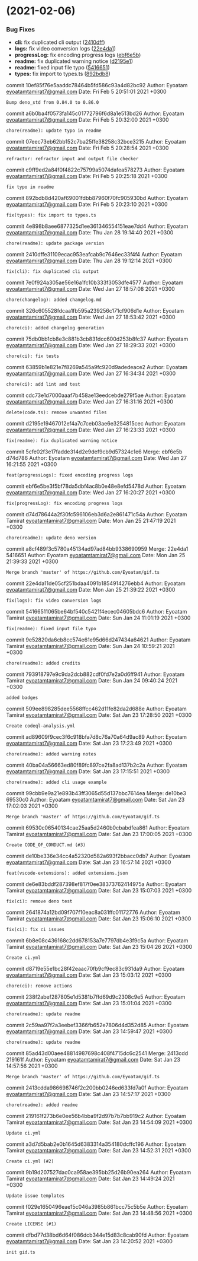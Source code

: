 #  (2021-02-06)


### Bug Fixes

* **cli:** fix duplicated cli output ([2410dff](https://github.com/Eyoatam/gif.ts/commit/2410dffe31109ecac953eafcab9c7646ec33f4f4))
* **logs:** fix video conversion logs ([22e4da1](https://github.com/Eyoatam/gif.ts/commit/22e4da11de05cf251bdaa4091b1854914276ebb4))
* **progressLog:** fix encoding progress logs ([ebf6e5b](https://github.com/Eyoatam/gif.ts/commit/ebf6e5be3f5bf78da5dbf4ac8b0e48e8efd5478d))
* **readme:** fix duplicated warning notice ([d2195e1](https://github.com/Eyoatam/gif.ts/commit/d2195e19467012ef4a7c7ceb03ae6e3254815cec))
* **readme:** fixed input file typo ([5416651](https://github.com/Eyoatam/gif.ts/commit/54166511065be64bf540c5421f4ecec04605bdc6))
* **types:** fix import to types.ts ([892bdb8](https://github.com/Eyoatam/gif.ts/commit/892bdb8d420af69001fdbb87960f70fc905930bd))



commit 10ef85f76e5aaddc78464b5fd586c93a4d82bc92 Author: Eyoatam
<eyoatamtamirat7@gmail.com> Date: Fri Feb 5 20:51:01 2021 +0300

    Bump deno_std from 0.84.0 to 0.86.0

commit a6b0ba4f0573fa145c01772796f6d8a1e513bd26 Author: Eyoatam
<eyoatamtamirat7@gmail.com> Date: Fri Feb 5 20:32:00 2021 +0300

    chore(readme): update typo in readme

commit 07eec73eb62bb152c7ba25ffe38258c32bce3215 Author: Eyoatam
<eyoatamtamirat7@gmail.com> Date: Fri Feb 5 20:28:54 2021 +0300

    refractor: refractor input and output file checker

commit c9ff9ed2a84f0f4822c75799a5074dafea578273 Author: Eyoatam
<eyoatamtamirat7@gmail.com> Date: Fri Feb 5 20:25:18 2021 +0300

    fix typo in readme

commit 892bdb8d420af69001fdbb87960f70fc905930bd Author: Eyoatam
<eyoatamtamirat7@gmail.com> Date: Fri Feb 5 20:23:10 2021 +0300

    fix(types): fix import to types.ts

commit 4e898b8aee6877325d1ee361346554151eae7dd4 Author: Eyoatam
<eyoatamtamirat7@gmail.com> Date: Thu Jan 28 19:14:40 2021 +0300

    chore(readme): update package version

commit 2410dffe31109ecac953eafcab9c7646ec33f4f4 Author: Eyoatam
<eyoatamtamirat7@gmail.com> Date: Thu Jan 28 19:12:14 2021 +0300

    fix(cli): fix duplicated cli output

commit 7e0f924a305ae56e16a1fc10b333f3053dfe4577 Author: Eyoatam
<eyoatamtamirat7@gmail.com> Date: Wed Jan 27 18:57:08 2021 +0300

    chore(changelog): added changelog.md

commit 326c605528fdcaa1fb595a239256c171cf906d1e Author: Eyoatam
<eyoatamtamirat7@gmail.com> Date: Wed Jan 27 18:53:42 2021 +0300

    chore(ci): added changelog generation

commit 75db0bb1cb8e3c881b3cb831dcc600d253b8fc37 Author: Eyoatam
<eyoatamtamirat7@gmail.com> Date: Wed Jan 27 18:29:33 2021 +0300

    chore(ci): fix tests

commit 63859b1e821e7f8269a545a9fc920d9adedeace2 Author: Eyoatam
<eyoatamtamirat7@gmail.com> Date: Wed Jan 27 16:34:34 2021 +0300

    chore(ci): add lint and test

commit cdc73e1d7000aaaf7b458ae13eedcebde279f5ae Author: Eyoatam
<eyoatamtamirat7@gmail.com> Date: Wed Jan 27 16:31:16 2021 +0300

    delete(code.ts): remove unwanted files

commit d2195e19467012ef4a7c7ceb03ae6e3254815cec Author: Eyoatam
<eyoatamtamirat7@gmail.com> Date: Wed Jan 27 16:23:33 2021 +0300

    fix(readme): fix duplicated warning notice

commit 5cfe02f3e17fadde314d2e9def9cb9d57324c1e6 Merge: ebf6e5b d74d786 Author:
Eyoatam <eyoatamtamirat7@gmail.com> Date: Wed Jan 27 16:21:55 2021 +0300

    feat(progressLogs): fixed encoding progress logs

commit ebf6e5be3f5bf78da5dbf4ac8b0e48e8efd5478d Author: Eyoatam
<eyoatamtamirat7@gmail.com> Date: Wed Jan 27 16:20:27 2021 +0300

    fix(progressLog): fix encoding progress logs

commit d74d78644a2f30fc596106eb3d6a2e861471c54a Author: Eyoatam Tamirat
<eyoatamtamirat7@gmail.com> Date: Mon Jan 25 21:47:19 2021 +0300

    chore(readme): update deno version

commit a8cf489f3c5780a45134ad97ad84bb9338690959 Merge: 22e4da1 5416651 Author:
Eyoatam <eyoatamtamirat7@gmail.com> Date: Mon Jan 25 21:39:33 2021 +0300

    Merge branch 'master' of https://github.com/Eyoatam/gif.ts

commit 22e4da11de05cf251bdaa4091b1854914276ebb4 Author: Eyoatam
<eyoatamtamirat7@gmail.com> Date: Mon Jan 25 21:39:22 2021 +0300

    fix(logs): fix video conversion logs

commit 54166511065be64bf540c5421f4ecec04605bdc6 Author: Eyoatam Tamirat
<eyoatamtamirat7@gmail.com> Date: Sun Jan 24 11:01:19 2021 +0300

    fix(readme): fixed input file typo

commit 9e52820da6cb8cc574e61e95d66d247434a64621 Author: Eyoatam Tamirat
<eyoatamtamirat7@gmail.com> Date: Sun Jan 24 10:59:21 2021 +0300

    chore(readme): added credits

commit 793918797e9c9da2dcb882cdf0fd7e2a0d6ff941 Author: Eyoatam Tamirat
<eyoatamtamirat7@gmail.com> Date: Sun Jan 24 09:40:24 2021 +0300

    added badges

commit 509ee898285dee5568ffcc462d11fe82da2d688e Author: Eyoatam Tamirat
<eyoatamtamirat7@gmail.com> Date: Sat Jan 23 17:28:50 2021 +0300

    Create codeql-analysis.yml

commit ad89609f9cec3f6c918bfa7d8c76a70a64d9ac89 Author: Eyoatam
<eyoatamtamirat7@gmail.com> Date: Sat Jan 23 17:23:49 2021 +0300

    chore(readme): added warning notes

commit 40ba04a56663ed80f89fc897ce2fa8ad137b2c2a Author: Eyoatam
<eyoatamtamirat7@gmail.com> Date: Sat Jan 23 17:15:51 2021 +0300

    chore(readme): added cli usage example

commit 99cbb9e9a21e893b43ff3065d55d137bbc7614ea Merge: de10be3 69530c0 Author:
Eyoatam <eyoatamtamirat7@gmail.com> Date: Sat Jan 23 17:02:03 2021 +0300

    Merge branch 'master' of https://github.com/Eyoatam/gif.ts

commit 69530c06540134cae25aa5d2460b0cbabdfea861 Author: Eyoatam Tamirat
<eyoatamtamirat7@gmail.com> Date: Sat Jan 23 17:00:05 2021 +0300

    Create CODE_OF_CONDUCT.md (#3)

commit de10be336e34cc4a52320d582a693f2bbacc0db7 Author: Eyoatam
<eyoatamtamirat7@gmail.com> Date: Sat Jan 23 16:57:14 2021 +0300

    feat(vscode-extensions): added extensions.json

commit de6e83bddf287398ef817f0ee38373762414975a Author: Eyoatam Tamirat
<eyoatamtamirat7@gmail.com> Date: Sat Jan 23 15:07:03 2021 +0300

    fix(ci): remove deno test

commit 2641874a12bd09f707f10eac8a031ffc01172776 Author: Eyoatam Tamirat
<eyoatamtamirat7@gmail.com> Date: Sat Jan 23 15:06:10 2021 +0300

    fix(ci): fix ci issues

commit 6b8e08c436168c2dd678153a7e7797db4e3f9c5a Author: Eyoatam Tamirat
<eyoatamtamirat7@gmail.com> Date: Sat Jan 23 15:04:26 2021 +0300

    Create ci.yml

commit d8719e55e1bc28f42eaac70fb9cf9ec83c931da9 Author: Eyoatam
<eyoatamtamirat7@gmail.com> Date: Sat Jan 23 15:03:12 2021 +0300

    chore(ci): remove actions

commit 238f2abef287805e1d5381b7ffd69d9c2308c9e5 Author: Eyoatam
<eyoatamtamirat7@gmail.com> Date: Sat Jan 23 15:01:04 2021 +0300

    chore(readme): update readme

commit 2c59aa97f2a3eebef3366fb652e7806d4d352d85 Author: Eyoatam
<eyoatamtamirat7@gmail.com> Date: Sat Jan 23 14:59:47 2021 +0300

    chore(readme): update readme

commit 85ad43d00aee48814987698c408f4715dc6c2541 Merge: 2413cdd 219161f Author:
Eyoatam <eyoatamtamirat7@gmail.com> Date: Sat Jan 23 14:57:56 2021 +0300

    Merge branch 'master' of https://github.com/Eyoatam/gif.ts

commit 2413cdda986698746f2c200bb0246ed633fd7a0f Author: Eyoatam
<eyoatamtamirat7@gmail.com> Date: Sat Jan 23 14:57:17 2021 +0300

    chore(readme): added readme

commit 219161f273b6e0ee56b4bba9f2d97b7b7bb919c2 Author: Eyoatam Tamirat
<eyoatamtamirat7@gmail.com> Date: Sat Jan 23 14:54:09 2021 +0300

    Update ci.yml

commit a3d7d5bab2e0b1645d6383314a354180dcffc196 Author: Eyoatam Tamirat
<eyoatamtamirat7@gmail.com> Date: Sat Jan 23 14:52:31 2021 +0300

    Create ci.yml (#2)

commit 9b19d207527dac0ca958ae395bb25d26b90ea264 Author: Eyoatam Tamirat
<eyoatamtamirat7@gmail.com> Date: Sat Jan 23 14:49:24 2021 +0300

    Update issue templates

commit f029e1650496eae15c046a3985b861bcc75c5b5e Author: Eyoatam Tamirat
<eyoatamtamirat7@gmail.com> Date: Sat Jan 23 14:48:56 2021 +0300

    Create LICENSE (#1)

commit dfbd77d38bd6d64f086dcb344e15d83c8cab90fd Author: Eyoatam
<eyoatamtamirat7@gmail.com> Date: Sat Jan 23 14:20:52 2021 +0300

    init gid.ts
